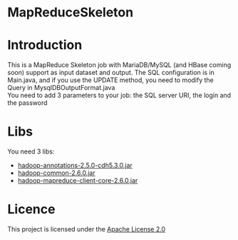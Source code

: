 # MapReduceSkeleton

# Introduction
This is a MapReduce Skeleton job with MariaDB/MySQL (and HBase coming soon) support as input dataset and output.
The SQL configuration is in Main.java, and if you use the UPDATE method, you need to modify the Query in MysqlDBOutputFormat.java  
You need to add 3 parameters to your job: the SQL server URI, the login and the password

# Libs
You need 3 libs:  
* [hadoop-annotations-2.5.0-cdh5.3.0.jar](https://repository.cloudera.com/content/groups/public/org/apache/hadoop/hadoop-annotations/2.5.0-cdh5.3.0/)
* [hadoop-common-2.6.0.jar](http://mirrors.ircam.fr/pub/apache/hadoop/common/hadoop-2.6.0/)
* [hadoop-mapreduce-client-core-2.6.0.jar](http://mirrors.ircam.fr/pub/apache/hadoop/common/hadoop-2.6.0/)

# Licence
This project is licensed under the [Apache License 2.0](http://www.apache.org/licenses/LICENSE-2.0)